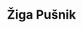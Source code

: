 ---
SICRIS: null
draft: false
fixName: žiga_pušnik
lab: Laboratorij za računalniške strukture in sisteme
labPos: Član laboratorija
location: null
mailInfo: ziga.pusnik@fri.uni-lj.si
officeHours: null
profName: asist. Žiga Pušnik
profTitle: Asistent
telephoneInfo: null
title: Žiga Pušnik
---